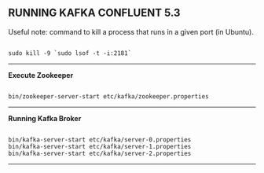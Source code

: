 RUNNING KAFKA CONFLUENT 5.3
---------------------------------------------------------------------


Useful note: 
command to kill a process that runs in a given port (in Ubuntu).

```

sudo kill -9 `sudo lsof -t -i:2181`

```

---------------------------------------------------------------------

**Execute Zookeeper**

```

bin/zookeeper-server-start etc/kafka/zookeeper.properties

```

---------------------------------------------------------------------

**Running Kafka Broker**


```

bin/kafka-server-start etc/kafka/server-0.properties
bin/kafka-server-start etc/kafka/server-1.properties
bin/kafka-server-start etc/kafka/server-2.properties

```

---------------------------------------------------------------------
